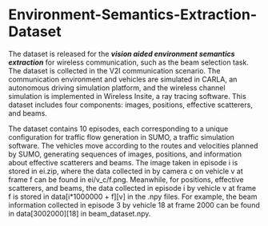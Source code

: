 # Environment-Semantics-Extraction-Dataset
The dataset is released for the ***vision aided environment semantics extraction*** for wireless communication, such as the beam selection task. The dataset is collected in the V2I communication scenario. The communication environment and vehicles are simulated in CARLA, an autonomous driving simulation platform, and the wireless channel simulation is implemented in Wireless Insite, a ray tracing software. This dataset includes four components: images, positions, effective scatterers, and beams.

The dataset contains 10 episodes, each corresponding to a unique configuration for traffic flow generation in SUMO, a traffic simulation software. The vehicles move according to the routes and velocities planned by SUMO, generating sequences of images, positions, and information about effective scatterers and beams. The image taken in episode i is stored in ei.zip, where the data collected in by camera c on vehicle v at frame f can be found in ei/v_c/f.png. Meanwhile, for positions, effective scatterers, and beams, the data collected in episode i by vehicle v at frame f is stored in data[i*1000000 + f][v] in the .npy files. For example, the beam information collected in episode 3 by vehicle 18 at frame 2000 can be found in data[3002000][18] in beam_dataset.npy.
